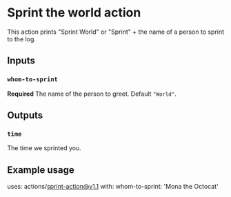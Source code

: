 # Sprint the world action

This action prints "Sprint World" or "Sprint" + the name of a person to sprint to the log.

## Inputs

### `whom-to-sprint`

**Required** The name of the person to greet. Default `"World"`.

## Outputs

### `time`

The time we sprinted you.

## Example usage

uses: actions/sprint-action@v1.1
with:
  whom-to-sprint: 'Mona the Octocat'
